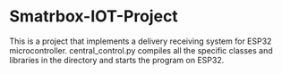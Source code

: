 # Smatrbox-IOT-Project
This is a project that implements a delivery receiving system for ESP32 microcontroller.
central_control.py compiles all the specific classes and libraries in the directory and starts the program on ESP32.
